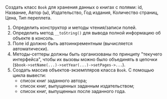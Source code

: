 Создать класс `Book` для хранения данных о книгах с полями: id, Название, Автор (ы), Издательство, Год издания, Количество страниц, Цена, Тип переплета.

1. Определить конструктор и методы чтения/записи полей.
2. Определить метод `__toString()` для вывода полной информацию об объекте в консоль.
3. Поле id должно быть автоинкрементным (вычисляется автоматически).
4. Методы-сеттеры должны быть организованы по принципу "текучего интерфейса", чтобы их вызовы можно было объединять в цепочки (`$book->setName(...)->setYear(...)->setPages->...`).
5. Создать массив объектов-экземпляров класса `Book`. С помощью цикла вывести:
    * список книг заданного автора;
    * список книг, выпущенных заданным издательством;
    * список книг, выпущенных после заданного года.


